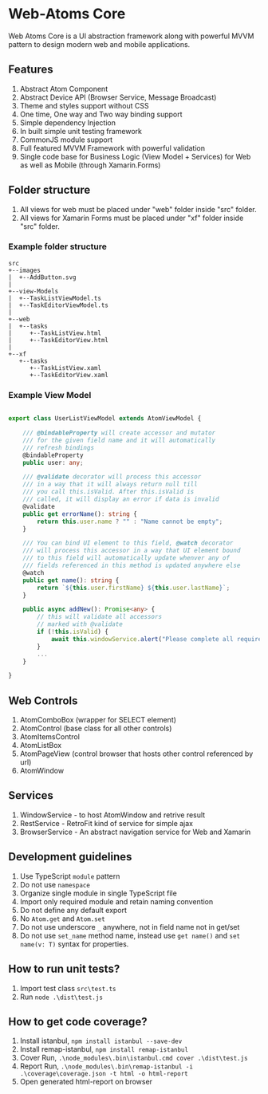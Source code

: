 # Web-Atoms Core
Web Atoms Core is a UI abstraction framework along with powerful MVVM pattern to design modern web and mobile applications.

## Features
1. Abstract Atom Component
2. Abstract Device API (Browser Service, Message Broadcast)
3. Theme and styles support without CSS
4. One time, One way and Two way binding support
5. Simple dependency Injection
6. In built simple unit testing framework
7. CommonJS module support
8. Full featured MVVM Framework with powerful validation
9. Single code base for Business Logic (View Model + Services) for Web as well as Mobile (through Xamarin.Forms)

## Folder structure
1. All views for web must be placed under "web" folder inside "src" folder.
2. All views for Xamarin Forms must be placed under "xf" folder inside "src" folder.

### Example folder structure
```
src
+--images
|  +--AddButton.svg
|
+--view-Models
|  +--TaskListViewModel.ts
|  +--TaskEditorViewModel.ts
|
+--web
|  +--tasks
|     +--TaskListView.html
|     +--TaskEditorView.html
|
+--xf
   +--tasks
      +--TaskListView.xaml
      +--TaskEditorView.xaml 
```

### Example View Model

```typescript

export class UserListViewModel extends AtomViewModel {

    /// @bindableProperty will create accessor and mutator
    /// for the given field name and it will automatically
    /// refresh bindings
    @bindableProperty
    public user: any;

    /// @validate decorator will process this accessor
    /// in a way that it will always return null till
    /// you call this.isValid. After this.isValid is 
    /// called, it will display an error if data is invalid
    @validate
    public get errorName(): string {
        return this.user.name ? "" : "Name cannot be empty";
    }

    /// You can bind UI element to this field, @watch decorator
    /// will process this accessor in a way that UI element bound
    /// to this field will automatically update whenver any of
    /// fields referenced in this method is updated anywhere else
    @watch
    public get name(): string {
        return `${this.user.firstName} ${this.user.lastName}`;
    }

    public async addNew(): Promise<any> {
        // this will validate all accessors
        // marked with @validate
        if (!this.isValid) {
            await this.windowService.alert("Please complete all required fields");
        }
        ... 
    }

}

```

## Web Controls
1. AtomComboBox (wrapper for SELECT element)
2. AtomControl (base class for all other controls)
3. AtomItemsControl
4. AtomListBox
5. AtomPageView (control browser that hosts other control referenced by url)
6. AtomWindow

## Services
1. WindowService - to host AtomWindow and retrive result
2. RestService - RetroFit kind of service for simple ajax
3. BrowserService - An abstract navigation service for Web and Xamarin

## Development guidelines
1. Use TypeScript `module` pattern
2. Do not use `namespace`
3. Organize single module in single TypeScript file
4. Import only required module and retain naming convention
5. Do not define any default export
6. No `Atom.get` and `Atom.set`
7. Do not use underscore `_` anywhere, not in field name not in get/set
8. Do not use `set_name` method name, instead use `get name()` and `set name(v: T)` syntax for properties.


## How to run unit tests?

1. Import test class `src\test.ts`
2. Run `node .\dist\test.js`

## How to get code coverage?

1. Install istanbul, `npm install istanbul --save-dev`
2. Install remap-istanbul, `npm install remap-istanbul`
3. Cover Run, `.\node_modules\.bin\istanbul.cmd cover .\dist\test.js`
4. Report Run, `.\node_modules\.bin\remap-istanbul -i .\coverage\coverage.json -t html -o html-report`
5. Open generated html-report on browser
